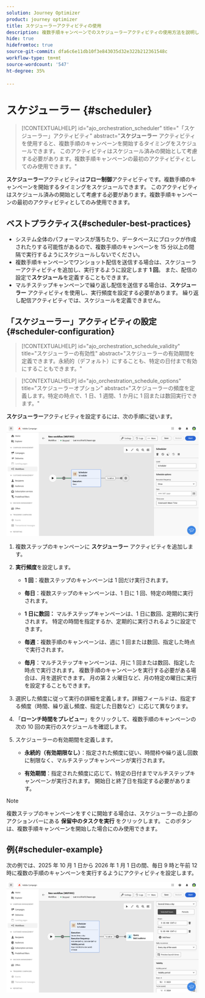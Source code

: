 ```yaml
---
solution: Journey Optimizer
product: journey optimizer
title: スケジューラーアクティビティの使用
description: 複数手順キャンペーンでのスケジューラーアクティビティの使用方法を説明します
hide: true
hidefromtoc: true
source-git-commit: dfa6c6e11db10f3e843035d32e322b212361548c
workflow-type: tm+mt
source-wordcount: '547'
ht-degree: 35%

---
```


# スケジューラー {#scheduler}


>[!CONTEXTUALHELP]
>id="ajo_orchestration_scheduler"
>title="「スケジューラー」アクティビティ"
>abstract="**スケジューラー** アクティビティを使用すると、複数手順のキャンペーンを開始するタイミングをスケジュールできます。 このアクティビティはスケジュール済みの開始として考慮する必要があります。複数手順キャンペーンの最初のアクティビティとしてのみ使用できます。"


**スケジューラー**&#x200B;アクティビティは&#x200B;**フロー制御**&#x200B;アクティビティです。複数手順のキャンペーンを開始するタイミングをスケジュールできます。 このアクティビティはスケジュール済みの開始として考慮する必要があります。複数手順キャンペーンの最初のアクティビティとしてのみ使用できます。

## ベストプラクティス{#scheduler-best-practices}

* システム全体のパフォーマンスが落ちたり、データベースにブロックが作成されたりする可能性があるので、複数手順のキャンペーンを 15 分以上の間隔で実行するようにスケジュールしないでください。
* 複数手順キャンペーンでワンショット配信を送信する場合は、スケジューラーアクティビティを追加し、実行するように設定します **1 回**。 また、配信の設定で&#x200B;**スケジュール**&#x200B;を定義することもできます。
* マルチステップキャンペーンで繰り返し配信を送信する場合は、**スケジューラー** アクティビティを使用し、実行頻度を設定する必要があります。 繰り返し配信アクティビティでは、スケジュールを定義できません。

## 「スケジューラー」アクティビティの設定 {#scheduler-configuration}

>[!CONTEXTUALHELP]
>id="ajo_orchestration_schedule_validity"
>title="スケジューラーの有効性"
>abstract="スケジューラーの有効期間を定義できます。永続的（デフォルト）にすることも、特定の日付まで有効にすることもできます。"


>[!CONTEXTUALHELP]
>id="ajo_orchestration_schedule_options"
>title="スケジューラーオプション"
>abstract="スケジューラーの頻度を定義します。特定の時点で、1 日、1 週間、1 か月に 1 回または数回実行できます。"

**スケジューラー**&#x200B;アクティビティを設定するには、次の手順に従います。

![](../assets/workflow-scheduler.png)

1. 複数ステップのキャンペーンに **スケジューラー** アクティビティを追加します。

1. **実行頻度**&#x200B;を設定します。

   * **1 回**：複数ステップのキャンペーンは 1 回だけ実行されます。

   * **毎日**：複数ステップのキャンペーンは、1 日に 1 回、特定の時間に実行されます。

   * **1 日に数回：** マルチステップキャンペーンは、1 日に数回、定期的に実行されます。 特定の時間を指定するか、定期的に実行されるように設定できます。

   * **毎週**：複数手順のキャンペーンは、週に 1 回または数回、指定した時点で実行されます。

   * **毎月**：マルチステップキャンペーンは、月に 1 回または数回、指定した時点で実行されます。 複数手順のキャンペーンを実行する必要がある場合は、月を選択できます。 月の第 2 火曜日など、月の特定の曜日に実行を設定することもできます。

1. 選択した頻度に従って実行の詳細を定義します。詳細フィールドは、指定する頻度（時間、繰り返し頻度、指定した日数など）に応じて異なります。

1. 「**ローンチ時間をプレビュー**」をクリックして、複数手順のキャンペーンの次の 10 回の実行のスケジュールを確認します。

1. スケジューラーの有効期間を定義します。

   * **永続的（有効期限なし）**：指定された頻度に従い、時間枠や繰り返し回数に制限なく、マルチステップキャンペーンが実行されます。

   * **有効期間**：指定された頻度に応じて、特定の日付までマルチステップキャンペーンが実行されます。 開始日と終了日を指定する必要があります。

>[!NOTE]
>
>複数ステップのキャンペーンをすぐに開始する場合は、スケジューラーの上部のアクションバーにある **保留中のタスクを実行** をクリックします。 このボタンは、複数手順キャンペーンを開始した場合にのみ使用できます。

## 例{#scheduler-example}

次の例では、2025 年 10 月 1 日から 2026 年 1 月 1 日の間、毎日 9 時と午前 12 時に複数の手順のキャンペーンを実行するようにアクティビティを設定します。

![](../assets/workflow-scheduler2.png)

